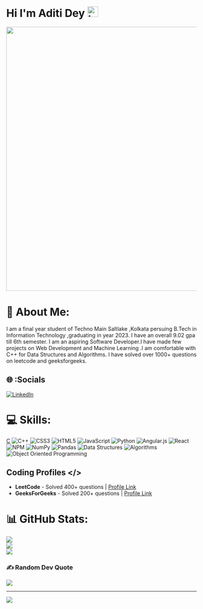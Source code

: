 # Hi I'm Aditi Dey <img src="https://user-images.githubusercontent.com/1303154/88677602-1635ba80-d120-11ea-84d8-d263ba5fc3c0.gif" width="28px" alt="hi">

<img src="https://media.discordapp.net/attachments/1026675609369325649/1027976617215135755/unknown.png" width="700"/>

# 💫 About Me:
I am a final year student of Techno Main Saltlake ,Kolkata persuing B.Tech in Information Technology ,graduating in year 2023. I have an overall 9.02 gpa till 6th semester. I am an aspiring  Software Developer.I have made few projects on Web Development and Machine Learning .I am comfortable with C++ for Data Structures and Algorithms. I have solved over 1000+ questions on leetcode and geeksforgeeks.

## 🌐 :Socials
[![LinkedIn](https://img.shields.io/badge/LinkedIn-%230077B5.svg?logo=linkedin&logoColor=white)](https://www.linkedin.com/in/aditi-dey-a9a2661a9/) 
<br>


# 💻 Skills:
[C](https://img.shields.io/badge/c-%2300599C.svg?style=flat-square&logo=c&logoColor=white) ![C++](https://img.shields.io/badge/c++-%2300599C.svg?style=flat-square&logo=c%2B%2B&logoColor=white) 
![CSS3](https://img.shields.io/badge/css3-%231572B6.svg?style=flat-square&logo=css3&logoColor=white) ![HTML5](https://img.shields.io/badge/html5-%23E34F26.svg?style=flat-square&logo=html5&logoColor=white) ![JavaScript](https://img.shields.io/badge/javascript-%23323330.svg?style=flat-square&logo=javascript&logoColor=%23F7DF1E) 
![Python](https://img.shields.io/badge/python-3670A0?style=flat-square&logo=python&logoColor=ffdd54)  ![Angular.js](https://img.shields.io/badge/angular.js-%23E23237.svg?style=flat-square&logo=angularjs&logoColor=white) ![React](https://img.shields.io/badge/react-%2320232a.svg?style=flat-square&logo=react&logoColor=%2361DAFB) ![NPM](https://img.shields.io/badge/NPM-%23000000.svg?style=flat-square&logo=npm&logoColor=white) 
![NumPy](https://img.shields.io/badge/numpy-%23013243.svg?style=flat-square&logo=numpy&logoColor=white) ![Pandas](https://img.shields.io/badge/pandas-%23150458.svg?style=flat-square&logo=pandas&logoColor=white) 
 <img alt="Data Structures" src="https://img.shields.io/badge/data_structures-%23009500.svg?&style=for-the-badge&logo=data_structures&logoColor=white"/> <img alt="Algorithms" src="https://img.shields.io/badge/algorithms-%230010D5.svg?&style=for-the-badge&logo=algorithms&logoColor=white" />  <img alt="Object Oriented Programming" src="https://img.shields.io/badge/object_oriented_programming-%230095D5.svg?&style=for-the-badge&logo=object_oriented_programming&logoColor=white" /> 

## Coding Profiles </>
- **LeetCode** - Solved 400+ questions | [Profile Link](https://leetcode.com/aditidey1610/)
- **GeeksForGeeks** - Solved 200+ questions | [Profile Link](https://auth.geeksforgeeks.org/user/user_dkbj/profile/)

# 📊 GitHub Stats:
![](https://github-readme-stats.vercel.app/api?username=AditiDey&theme=dark&hide_border=false&include_all_commits=true&count_private=true)<br/>
![](https://github-readme-streak-stats.herokuapp.com/?user=AditiDey&theme=dark&hide_border=false)<br/>
![](https://github-readme-stats.vercel.app/api/top-langs/?username=AditiDey&theme=dark&hide_border=false&include_all_commits=true&count_private=true&layout=compact)

### ✍️ Random Dev Quote
![](https://quotes-github-readme.vercel.app/api?type=horizontal&theme=radical)

---
[![](https://visitcount.itsvg.in/api?id=AditiDey&icon=0&color=0)](https://visitcount.itsvg.in)
